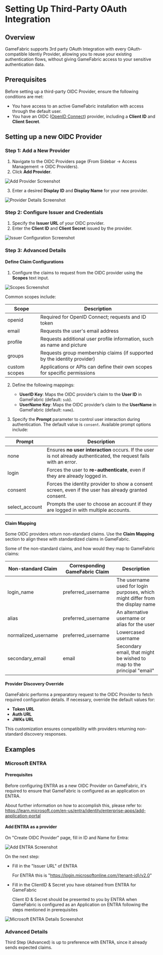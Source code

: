 # Setting Up Third-Party OAuth Integration

## Overview

GameFabric supports 3rd party OAuth Integration with every OAuth-compatible Identiy Provider, allowing you to reuse your existing authentication flows, without giving GameFabric access to your sensitive authentication data.

## Prerequisites

Before setting up a third-party OIDC Provider, ensure the following conditions are met:

- You have access to an active GameFabric installation with access through the default user.
- You have an OIDC ([OpenID Connect](https://openid.net/developers/how-connect-works/)) provider, including a **Client ID** and **Client Secret**.

## Setting up a new OIDC Provider

### Step 1: Add a New Provider

1. Navigate to the OIDC Providers page (From Sidebar -> Access Management -> OIDC Providers).
2. Click **Add Provider**.

![Add Provider Screenshot](create-oidc-provider-main-screenshot.png)

3. Enter a desired **Display ID** and **Display Name** for your new provider.

![Provider Details Screenshot](create-oidc-provider-firststep-screenshot.png)

### Step 2: Configure Issuer and Credentials

1. Specify the **Issuer URL** of your OIDC provider.
2. Enter the **Client ID** and **Client Secret** issued by the provider.

![Issuer Configuration Screenshot](create-oidc-provider-secondstep-screenshot.png)

### Step 3: Advanced Details

#### Define Claim Configurations

1. Configure the claims to request from the OIDC provider using the **Scopes** text input.

![Scopes Screenshot](create-oidc-provider-thirdstep-screenshot.png)

 Common scopes include:

| Scope         | Description                                                               |
|---------------|---------------------------------------------------------------------------|
| openid        | Required for OpenID Connect; requests and ID token                        |
| email         | Requests the user's email address                                         |
| profile       | Requests additional user profile information, such as name and picture    |
| groups        | Requests group membership claims (if supported by the identity provider)  |
| custom scopes | Applications or APIs can define their own scopes for specific permissions |


2. Define the following mappings:
   - **UserID Key**: Maps the OIDC provider’s claim to the **User ID** in GameFabric (default: `sub`).
   - **UserName Key**: Maps the OIDC provider’s claim to the **UserName** in GameFabric (default: `name`).

3. Specify the **Prompt** parameter to control user interaction during authentication. The default value is `consent`. Available prompt options include:

| Prompt         | Description                                                                                                        |
|----------------|--------------------------------------------------------------------------------------------------------------------|
| none           | Ensures **no user interaction** occurs. If the user is not already authenticated, the request fails with an error. |
| login          | Forces the user to **re-authenticate**, even if they are already logged in.                                        |
| consent        | Forces the identity provider to show a consent screen, even if the user has already granted consent.               |
| select_account | Prompts the user to choose an account if they are logged in with multiple accounts.                                |


#### Claim Mapping

Some OIDC providers return non-standard claims. Use the **Claim Mapping** section to align these with standardized claims in GameFabric.

Some of the non-standard claims, and how would they map to GameFabric claims:

| Non-standard Claim  | Corresponding GameFabric Claim | Description                                                                    |
|---------------------|--------------------------------|--------------------------------------------------------------------------------|
| login_name          | preferred_username             | The username used for login purposes, which might differ from the display name |
| alias               | preferred_username             | An alternative username or alias for the user                                  |
| normalized_username | preferred_username             | Lowercased username                                                            |
| secondary_email     | email                          | Secondary email, that might be wished to map to the principal "email"          |


#### Provider Discovery Override

GameFabric performs a preparatory request to the OIDC Provider to fetch required configuration details. If necessary, override the default values for:

- **Token URL**
- **Auth URL**
- **JWKs URL**

This customization ensures compatibility with providers returning non-standard discovery responses.

## Examples

### Microsoft ENTRA

#### Prerequisites

Before configuring ENTRA as a new OIDC Provider on GameFabric, it's required to ensure that GameFabric is configured as an application on ENTRA.

About further information on how to accomplish this, please refer to: https://learn.microsoft.com/en-us/entra/identity/enterprise-apps/add-application-portal

#### Add ENTRA as a provider

On "Create OIDC Provider" page, fill in ID and Name for Entra:

![Add ENTRA Screenshot](microsoft-entra-main-screenshot.png)

On the next step:

- Fill in the "Issuer URL" of ENTRA

  For ENTRA this is "https://login.microsoftonline.com/{tenant-id}/v2.0" 

- Fill in the ClientID & Secret you have obtained from ENTRA for GameFabric

  Client ID & Secret should be presented to you by ENTRA when GameFabric is configured as an Application on ENTRA following the steps mentioned in prerequisites

![Microsoft ENTRA Details Screenshot](microsoft-entra-secondstep-screenshot.png)

### Advanced Details

Third Step (Advanced) is up to preference with ENTRA, since it already sends expected claims.

